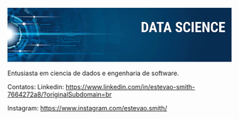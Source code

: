<p align="center">
  <img src="https://raw.githubusercontent.com/estevaosmith/Portifolio/main/banner.png" >
</p>
Entusiasta em ciencia de dados e engenharia de software.

Contatos:
Linkedin: https://www.linkedin.com/in/estevao-smith-7664272a8/?originalSubdomain=br

Instagram: https://www.instagram.com/estevao.smith/
